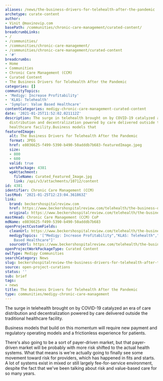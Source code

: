 ```yaml
---
aliases: /news/the-business-drivers-for-telehealth-after-the-pandemic
archetype: curate-content
author:
- Vinit @maxinovip.com
basePath: /communities/chronic-care-management/curated-content/
breadcrumbLinks:
- /
- /communities/
- /communities/chronic-care-management/
- /communities/chronic-care-management/curated-content
- '#'
breadcrumbs:
- Home
- Communities
- Chronic Care Management (CCM)
- Curated Content
- The Business Drivers for Telehealth After the Pandemic
categories: []
communityTopics:
- 'Medigy: Increase Profitability'
- 'KLAS: Telehealth'
- 'Symplur: Value Based Healthcare'
contentCategories: medigy-chronic-care-management-curated-content
date: '2021-01-25T11:52:02.021112Z'
description: The surge in telehealth brought on by COVID-19 catalyzed an era of care
  distribution and decentralization powered by care delivered outside the traditional
  healthcare facility.Business models that
featuredImage:
  alt: The Business Drivers for Telehealth After the Pandemic
  format: JPEG
  href: e8036625-f499-5390-b490-50adddb7b683-featuredImage.jpeg
  size:
  - 800
  - 600
  valid: true
  workPackage: 4381
  wpAttachment:
    fileName: Curated_Featured_Image.jpg
    link: /api/v3/attachments/10712/content
id: 4381
identifier: Chronic Care Management (CCM)
lastMod: '2021-01-25T12:23:04.361863Z'
link:
  brand: beckershospitalreview.com
  href: https://www.beckershospitalreview.com/telehealth/the-business-drivers-for-telehealth-after-the-pandemic.html
  original: https://www.beckershospitalreview.com/telehealth/the-business-drivers-for-telehealth-after-the-pandemic.html
mastHead: Chronic Care Management (CCM) CoP
mdName: e8036625-f499-5390-b490-50adddb7b683
openProjectCustomFields:
  cleanUrl: https://www.beckershospitalreview.com/telehealth/the-business-drivers-for-telehealth-after-the-pandemic.html
  medigyTopics: '["Medigy: Increase Profitability","KLAS: Telehealth","Symplur: Value
    Based Healthcare"]'
  sourceUrl: https://www.beckershospitalreview.com/telehealth/the-business-drivers-for-telehealth-after-the-pandemic.html
openProjectWorkPackageType: Curated Content
owlType: Medigy Communities
searchCategory: News
slug: beckershospitalreview-the-business-drivers-for-telehealth-after-the-pandemic
source: open-project-curations
status: ''
sub: brief
tags:
- news
title: The Business Drivers for Telehealth After the Pandemic
type: communities/medigy-chronic-care-management
---
```


<p>The surge in telehealth brought on by COVID-19 catalyzed an era of care distribution and decentralization powered by care delivered outside the traditional healthcare facility.</p><p>Business models that build on this momentum will require new payment and regulatory operating models and a frictionless experience for patients.</p><p>There's also going to be a sort of payer-driven market, but that payer-driven market will be probably with more risk shifted to the actual health systems. What that means is we're actually going to finally see some movement toward risk for providers, which has happened in fits and starts. A lot of systems exist in mixed or still largely fee-for-service environment, despite the fact that we've been talking about risk and value-based care for so many years.</p>